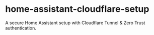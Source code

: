 # home-assistant-cloudflare-setup
A secure Home Assistant setup with Cloudflare Tunnel &amp; Zero Trust authentication.

